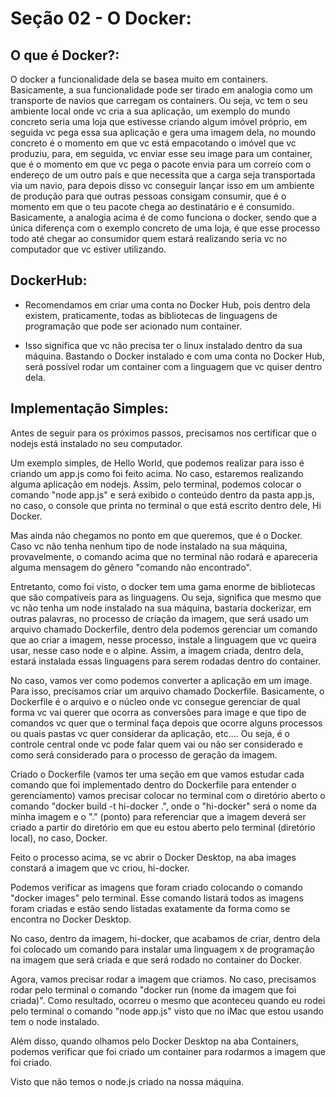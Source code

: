 # Seção 02 - O Docker:

## O que é Docker?:
O docker a funcionalidade dela se basea muito em containers. Basicamente, a sua funcionalidade pode ser tirado em analogia como um transporte de navios que carregam os containers. Ou seja, vc tem o seu ambiente local onde vc cria a sua aplicação, um exemplo do mundo concreto seria uma loja que estivesse criando algum imóvel próprio, em seguida vc pega essa sua aplicação e gera uma imagem dela, no moundo concreto é o momento em que vc está empacotando o imóvel que vc produziu, para, em seguida, vc enviar esse seu image para um container, que é o momento em que vc pega o pacote envia para um correio com o endereço de um outro país e que necessita que a carga seja transportada via um navio, para depois disso vc conseguir lançar isso em um ambiente de produção para que outras pessoas consigam consumir, que é o momento em que o teu pacote chega ao destinatário e é consumido. Basicamente, a analogia acima é de como funciona o docker, sendo que a única diferença com o exemplo concreto de uma loja, é que esse processo todo até chegar ao consumidor quem estará realizando seria vc no computador que vc estiver utilizando.

## DockerHub:

- Recomendamos em criar uma conta no Docker Hub, pois dentro dela existem, praticamente, todas as bibliotecas de linguagens de programação que pode ser acionado num container.

- Isso significa que vc não precisa ter o linux instalado dentro da sua máquina. Bastando o Docker instalado e com uma conta no Docker Hub, será possível rodar um container com a linguagem que vc quiser dentro dela.

## Implementação Simples:
Antes de seguir para os próximos passos, precisamos nos certificar que o nodejs está instalado no seu computador.

Um exemplo simples, de Hello World, que podemos realizar para isso é criando um app.js como foi feito acima. No caso, estaremos realizando alguma aplicação em nodejs. Assim, pelo terminal, podemos colocar o comando "node app.js" e será exibido o conteúdo dentro da pasta app.js, no caso, o console que printa no terminal o que está escrito dentro dele, Hi Docker.

Mas ainda não chegamos no ponto em que queremos, que é o Docker. Caso vc não tenha nenhum tipo de node instalado na sua máquina, provavelmente, o comando acima que no terminal não rodará e apareceria alguma mensagem do gênero "comando não encontrado". 

Entretanto, como foi visto, o docker tem uma gama enorme de bibliotecas que são compatíveis para as linguagens. Ou seja, significa que mesmo que vc não tenha um node instalado na sua máquina, bastaria dockerizar, em outras palavras, no processo de criação da imagem, que será usado um arquivo chamado Dockerfile, dentro dela podemos gerenciar um comando que ao criar a imagem, nesse processo, instale a linguagem que vc queira usar, nesse caso node e o alpine. Assim, a imagem criada, dentro dela, estará instalada essas linguagens para serem rodadas dentro do container.

No caso, vamos ver como podemos converter a aplicação em um image. Para isso, precisamos criar um arquivo chamado Dockerfile. Basicamente, o Dockerfile é o arquivo e o núcleo onde vc consegue gerenciar de qual forma vc vai querer que ocorra as conversões para image e que tipo de comandos vc quer que o terminal faça depois que ocorre alguns processos ou quais pastas vc quer considerar da aplicação, etc.... Ou seja, é o controle central onde vc pode falar quem vai ou não ser considerado e como será considerado para o processo de geração da imagem.

Criado o Dockerfile (vamos ter uma seção em que vamos estudar cada comando que foi implementado dentro do Dockerfile para entender o gerenciamento) vamos precisar colocar no terminal com o diretório aberto o comando "docker build -t hi-docker .", onde o "hi-docker" será o nome da minha imagem e o "." (ponto) para referenciar que a imagem deverá ser criado a partir do diretório em que eu estou aberto pelo terminal (diretório local), no caso, Docker.

Feito o processo acima, se vc abrir o Docker Desktop, na aba images constará a imagem que vc criou, hi-docker.

Podemos verificar as imagens que foram criado colocando o comando "docker images" pelo terminal. Esse comando listará todos as imagens foram criadas e estão sendo listadas exatamente da forma como se encontra no Docker Desktop.

No caso, dentro da imagem, hi-docker, que acabamos de criar, dentro dela foi colocado um comando para instalar uma linguagem x de programação na imagem que será criada e que será rodado no container do Docker.

Agora, vamos precisar rodar a imagem que criamos. No caso, precisamos rodar pelo terminal o comando "docker run (nome da imagem que foi criada)". Como resultado, ocorreu o mesmo que aconteceu quando eu rodei pelo terminal o comando "node app.js" visto que no iMac que estou usando tem o node instalado.

Além disso, quando olhamos pelo Docker Desktop na aba Containers, podemos verificar que foi criado um container para rodarmos a imagem que foi criado.

Visto que não temos o node.js criado na nossa máquina.

